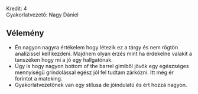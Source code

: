 Kredit: 4\
Gyakorlatvezető: Nagy Dániel

## Vélemény
- Én nagyon nagyra értékelem hogy létezik ez a tárgy és nem rögtön analízissel kell kezdeni. Majdnem olyan érzés mint ha érdekelne valakit a tanszéken hogy mi a jó egy hallgatónak.
- Úgy is hogy nagyon bottom of the barrel gimiből jövök egy egészséges mennyiségű grindolással egész jól fel tudtam zárkózni. Itt még ér forintot a mateking.
- Gyakorlatvezetőnek van egy stílusa de jóindulatú és ért hozzá nagyon.
